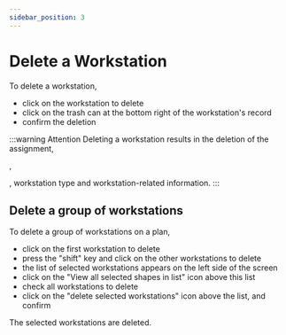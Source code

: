 ```yaml
---
sidebar_position: 3
---
```

# Delete a Workstation

To delete a workstation,

-   click on the workstation to delete
-   click on the trash can at the bottom right of the workstation's record
-   confirm the deletion

:::warning Attention
Deleting a workstation results in the deletion of the assignment, <P code="workplace:costCenter" />, <P code="workplace:organization" />, workstation type and workstation-related information.
:::

## Delete a group of workstations

To delete a group of workstations on a plan,

-   click on the first workstation to delete
-   press the "shift" key and click on the other workstations to delete
-   the list of selected workstations appears on the left side of the screen
-   click on the "View all selected shapes in list" icon above this list
-   check all workstations to delete
-   click on the "delete selected workstations" icon above the list, and confirm

The selected workstations are deleted.
